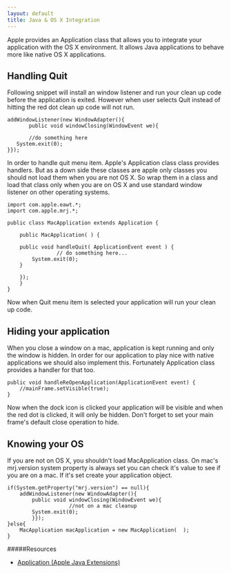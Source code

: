 ```yaml
---
layout: default
title: Java & OS X Integration
---
```


Apple provides an Application class that allows you to integrate your
application with the OS X environment. It allows Java applications to
behave more like native OS X applications.

## Handling Quit

Following snippet will install an window listener and run your clean up
code before the application is exited. However when user selects Quit
instead of hitting the red dot clean up code will not run.


    addWindowListener(new WindowAdapter(){
           public void windowClosing(WindowEvent we){

           //do something here
	   System.exit(0);
	}});


In order to handle quit menu item. Apple's Application class class
provides handlers. But as a down side these classes are apple only
classes you should not load them when you are not OS X. So wrap them in
a class and load that class only when you are on OS X and use standard
window listener on other operating systems.


    import com.apple.eawt.*;
    import com.apple.mrj.*;

    public class MacApplication extends Application {

        public MacApplication( ) {

  		public void handleQuit( ApplicationEvent event ) {
                    // do something here...
		    System.exit(0);
		}

	    });
        }
    }


Now when Quit menu item is selected your application will run your clean
up code.

## Hiding your application

When you close a window on a mac, application is kept running and only the
window is hidden. In order for our application to play nice with native
applications we should also implement this. Fortunately Application class
provides a handler for that too.


    public void handleReOpenApplication(ApplicationEvent event) {
        //mainFrame.setVisible(true);
    }

Now when the dock icon is clicked your application will be visible and
when the red dot is clicked, it will only be hidden. Don't forget to set
your main frame's default close operation to hide.


## Knowing your OS

If you are not on OS X, you shouldn't load MacApplication class. On
mac's mrj.version system property is always set you can check it's value
to see if you are on a mac. If it's set create your application object.


	if(System.getProperty("mrj.version") == null){
	    addWindowListener(new WindowAdapter(){
		    public void windowClosing(WindowEvent we){
                        //not on a mac cleanup
			System.exit(0);
		    }});
	}else{	    
	    MacApplication macApplication = new MacApplication(  );
	}


#####Resources
 - [Application (Apple Java Extensions)](http://developer.apple.com/documentation/Java/Reference/1.5.0/appledoc/api/com/apple/eawt/Application.html)
